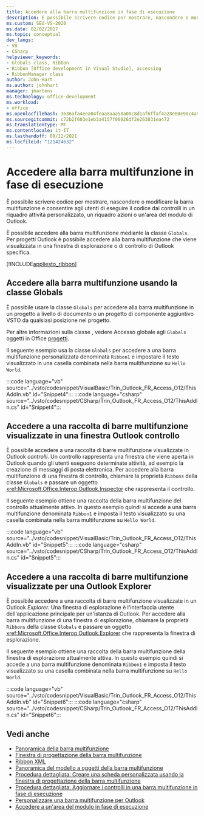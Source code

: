 ```yaml
---
title: Accedere alla barra multifunzione in fase di esecuzione
description: È possibile scrivere codice per mostrare, nascondere o modificare la barra multifunzione e consentire agli utenti di eseguire il codice dai controlli in un riquadro attività personalizzato, un riquadro azioni o un'area del modulo di Outlook.
ms.custom: SEO-VS-2020
ms.date: 02/02/2017
ms.topic: conceptual
dev_langs:
- VB
- CSharp
helpviewer_keywords:
- Globals class, Ribbon
- Ribbon [Office development in Visual Studio], accessing
- RibbonManager class
author: John-Hart
ms.author: johnhart
manager: jmartens
ms.technology: office-development
ms.workload:
- office
ms.openlocfilehash: 3636afa4eea04feaa8aaa58a00c8d1af6ffaf4a28e80e90c4a9ac4d5643a72e7
ms.sourcegitcommit: c72b2f603e1eb3a4157f00926df2e263831ea472
ms.translationtype: MT
ms.contentlocale: it-IT
ms.lasthandoff: 08/12/2021
ms.locfileid: "121424632"
---
```

# <a name="access-the-ribbon-at-run-time"></a>Accedere alla barra multifunzione in fase di esecuzione
  È possibile scrivere codice per mostrare, nascondere o modificare la barra multifunzione e consentire agli utenti di eseguire il codice dai controlli in un riquadro attività personalizzato, un riquadro azioni o un'area del modulo di Outlook.

 È possibile accedere alla barra multifunzione mediante la classe `Globals`. Per progetti Outlook è possibile accedere alla barra multifunzione che viene visualizzata in una finestra di esplorazione o di controllo di Outlook specifica.

 [!INCLUDE[appliesto_ribbon](../vsto/includes/appliesto-ribbon-md.md)]

## <a name="access-the-ribbon-by-using-the-globals-class"></a>Accedere alla barra multifunzione usando la classe Globals
 È possibile usare la classe `Globals` per accedere alla barra multifunzione in un progetto a livello di documento o un progetto di componente aggiuntivo VSTO da qualsiasi posizione nel progetto.

 Per altre informazioni sulla classe , vedere Accesso globale agli `Globals` oggetti in Office [progetti](../vsto/global-access-to-objects-in-office-projects.md).

 Il seguente esempio usa la classe `Globals` per accedere a una barra multifunzione personalizzata denominata `Ribbon1` e impostare il testo visualizzato in una casella combinata nella barra multifunzione su `Hello World`.

 :::code language="vb" source="../vsto/codesnippet/VisualBasic/Trin_Outlook_FR_Access_O12/ThisAddIn.vb" id="Snippet4":::
 :::code language="csharp" source="../vsto/codesnippet/CSharp/Trin_Outlook_FR_Access_O12/ThisAddIn.cs" id="Snippet4":::

## <a name="access-a-collection-of-ribbons-that-appear-in-a-specific-outlook-inspector-window"></a>Accedere a una raccolta di barre multifunzione visualizzate in una finestra Outlook controllo
 È possibile accedere a una raccolta di barre multifunzione visualizzate in Outlook *controlli*. Un controllo rappresenta una finestra che viene aperta in Outlook quando gli utenti eseguono determinate attività, ad esempio la creazione di messaggi di posta elettronica. Per accedere alla barra multifunzione di una finestra di controllo, chiamare la proprietà `Ribbons` della classe `Globals` e passare un oggetto <xref:Microsoft.Office.Interop.Outlook.Inspector> che rappresenta il controllo.

 Il seguente esempio ottiene una raccolta della barra multifunzione del controllo attualmente attivo. In questo esempio quindi si accede a una barra multifunzione denominata `Ribbon1` e imposta il testo visualizzato su una casella combinata nella barra multifunzione su `Hello World`.

 :::code language="vb" source="../vsto/codesnippet/VisualBasic/Trin_Outlook_FR_Access_O12/ThisAddIn.vb" id="Snippet5":::
 :::code language="csharp" source="../vsto/codesnippet/CSharp/Trin_Outlook_FR_Access_O12/ThisAddIn.cs" id="Snippet5":::

## <a name="access-a-collection-of-ribbons-that-appear-for-a-specific-outlook-explorer"></a>Accedere a una raccolta di barre multifunzione visualizzate per una Outlook Explorer
 È possibile accedere a una raccolta di barre multifunzione visualizzate in un Outlook *Explorer.* Una finestra di esplorazione è l'interfaccia utente dell'applicazione principale per un'istanza di Outlook. Per accedere alla barra multifunzione di una finestra di esplorazione, chiamare la proprietà `Ribbons` della classe `Globals` e passare un oggetto <xref:Microsoft.Office.Interop.Outlook.Explorer> che rappresenta la finestra di esplorazione.

 Il seguente esempio ottiene una raccolta della barra multifunzione della finestra di esplorazione attualmente attiva. In questo esempio quindi si accede a una barra multifunzione denominata `Ribbon1` e imposta il testo visualizzato su una casella combinata nella barra multifunzione su `Hello World`.

 :::code language="vb" source="../vsto/codesnippet/VisualBasic/Trin_Outlook_FR_Access_O12/ThisAddIn.vb" id="Snippet6":::
 :::code language="csharp" source="../vsto/codesnippet/CSharp/Trin_Outlook_FR_Access_O12/ThisAddIn.cs" id="Snippet6":::

## <a name="see-also"></a>Vedi anche
- [Panoramica della barra multifunzione](../vsto/ribbon-overview.md)
- [Finestra di progettazione della barra multifunzione](../vsto/ribbon-designer.md)
- [Ribbon XML](../vsto/ribbon-xml.md)
- [Panoramica del modello a oggetti della barra multifunzione](../vsto/ribbon-object-model-overview.md)
- [Procedura dettagliata: Creare una scheda personalizzata usando la finestra di progettazione della barra multifunzione](../vsto/walkthrough-creating-a-custom-tab-by-using-the-ribbon-designer.md)
- [Procedura dettagliata: Aggiornare i controlli in una barra multifunzione in fase di esecuzione](../vsto/walkthrough-updating-the-controls-on-a-ribbon-at-run-time.md)
- [Personalizzare una barra multifunzione per Outlook](../vsto/customizing-a-ribbon-for-outlook.md)
- [Accedere a un'area del modulo in fase di esecuzione](../vsto/accessing-a-form-region-at-run-time.md)
